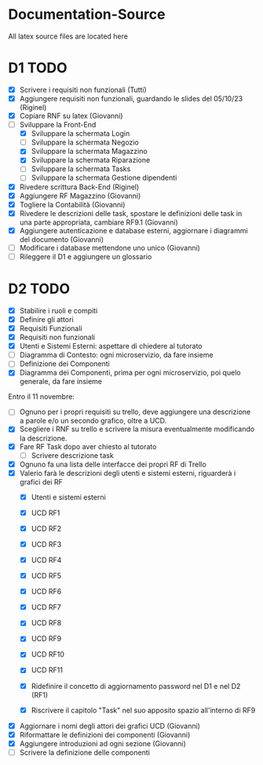 # Documentation-Source
All latex source files are located here

# D1 TODO
- [x] Scrivere i requisiti non funzionali (Tutti)
- [x] Aggiungere requisiti non funzionali, guardando le slides del 05/10/23 (Riginel)
- [x] Copiare RNF su latex (Giovanni)
- [ ] Sviluppare la Front-End
  - [x] Sviluppare la schermata Login
  - [ ] Sviluppare la schermata Negozio
  - [x] Sviluppare la schermata Magazzino
  - [x] Sviluppare la schermata Riparazione
  - [ ] Sviluppare la schermata Tasks
  - [ ] Sviluppare la schermata Gestione dipendenti
- [x] Rivedere scrittura Back-End (Riginel)
- [x] Aggiungere RF Magazzino (Giovanni)
- [x] Togliere la Contabilità (Giovanni)
- [x] Rivedere le descrizioni delle task, spostare le definizioni delle task in una parte appropriata, cambiare RF9.1 (Giovanni)
- [x] Aggiungere autenticazione e database esterni, aggiornare i diagrammi del documento (Giovanni)
- [ ] Modificare i database mettendone uno unico (Giovanni)
- [ ] Rileggere il D1 e aggiungere un glossario

# D2 TODO
- [x] Stabilire i ruoli e compiti
- [x] Definire gli attori
- [x] Requisiti Funzionali
- [x] Requisiti non funzionali
- [x] Utenti e Sistemi Esterni: aspettare di chiedere al tutorato
- [ ] Diagramma di Contesto: ogni microservizio, da fare insieme
- [ ] Definizione dei Componenti
- [x] Diagramma dei Componenti, prima per ogni microservizio, poi quelo generale, da fare insieme

Entro il 11 novembre:
- [ ] Ognuno per i propri requisiti su trello, deve aggiungere una descrizione a parole e/o un secondo grafico, oltre a UCD.
- [x] Scegliere i RNF su trello e scrivere la misura eventualmente modificando la descrizione.
- [x] Fare RF Task dopo aver chiesto al tutorato
    - [ ] Scrivere descrizione task
- [x] Ognuno fa una lista delle interfacce dei propri RF di Trello
- [x] Valerio farà le descrizioni degli utenti e sistemi esterni, riguarderà i grafici dei RF
  - [x] Utenti e sistemi esterni
  - [x] UCD RF1
  - [x] UCD RF2
  - [x] UCD RF3
  - [x] UCD RF4
  - [x] UCD RF5
  - [x] UCD RF6
  - [x] UCD RF7
  - [x] UCD RF8
  - [x] UCD RF9
  - [x] UCD RF10
  - [x] UCD RF11
  - [x] Ridefinire il concetto di aggiornamento password nel D1 e nel D2 (RF1)
  - [x] Riscrivere il capitolo "Task" nel suo apposito spazio all'interno di RF9


- [x] Aggiornare i nomi degli attori dei grafici UCD (Giovanni)
- [x] Riformattare le definizioni dei componenti (Giovanni)
- [x] Aggiungere introduzioni ad ogni sezione (Giovanni)
- [ ] Scrivere la definizione delle componenti
